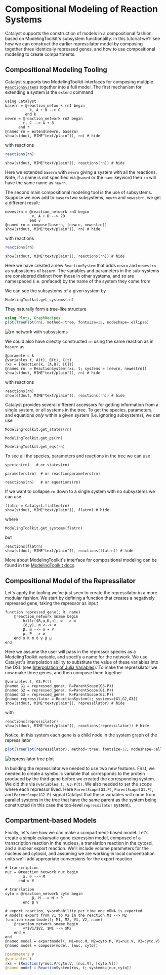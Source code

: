# Compositional Modeling of Reaction Systems
Catalyst supports the construction of models in a compositional fashion, based
on ModelingToolkit's subsystem functionality. In this tutorial we'll see how we
can construct the earlier repressilator model by composing together three
identically repressed genes, and how to use compositional modeling to create
compartments.

## Compositional Modeling Tooling
Catalyst supports two ModelingToolkit interfaces for composing multiple
[`ReactionSystem`](@ref)s together into a full model. The first mechanism for
extending a system is the `extend` command
```@example ex1
using Catalyst
basern = @reaction_network rn1 begin
           k, A + B --> C
         end k
newrn = @reaction_network rn2 begin
        r, C --> A + B
      end r
@named rn = extend(newrn, basern)
show(stdout, MIME"text/plain"(), rn) # hide
```
with reactions
```julia
reactions(rn)
```
```@example ex1
show(stdout, MIME"text/plain"(), reactions(rn)) # hide
```
Here we extended `basern` with `newrn` giving a system with all the
reactions. Note, if a name is not specified via `@named` or the `name` keyword
then `rn` will have the same name as `newrn`.

The second main compositional modeling tool is the use of subsystems. Suppose we
now add to `basern` two subsystems, `newrn` and `newestrn`, we get a
different result:
```@example ex1
newestrn = @reaction_network rn3 begin
            v, A + D --> 2D
           end v
@named rn = compose(basern, [newrn, newestrn])
show(stdout, MIME"text/plain"(), rn) # hide
```
with reactions
```julia
reactions(rn)
```
```@example ex1
show(stdout, MIME"text/plain"(), reactions(rn)) # hide
```
Here we have created a new `ReactionSystem` that adds `newrn` and `newestrn` as
subsystems of `basern`. The variables and parameters in the sub-systems are
considered distinct from those in other systems, and so are namespaced (i.e.
prefaced) by the name of the system they come from. 

We can see the subsystems of a given system by
```@example ex1
ModelingToolkit.get_systems(rn)
```
They naturally form a tree-like structure
```julia
using Plots, GraphRecipes
plot(TreePlot(rn), method=:tree, fontsize=12, nodeshape=:ellipse)
```
![rn network with subsystems](../assets/rn_treeplot.svg)

We could also have directly constructed `rn` using the same reaction as in
`basern` as 
```@example ex1
@parameters k
@variables t, A(t), B(t), C(t)
rxs = [Reaction(k, [A,B], [C])]
@named rn  = ReactionSystem(rxs, t; systems = [newrn, newestrn])
show(stdout, MIME"text/plain"(), rn) # hide
```
with reactions
```@example ex1
reactions(rn)
show(stdout, MIME"text/plain"(), reactions(rn)) # hide
```

Catalyst provides several different accessors for getting information from a single system, 
or all systems in the tree. To get the species, parameters, and equations *only* within a given system (i.e. ignoring subsystems), we can use
```@example ex1
ModelingToolkit.get_states(rn)
```
```@example ex1
ModelingToolkit.get_ps(rn)
```
```@example ex1
ModelingToolkit.get_eqs(rn)
```
To see all the species, parameters and reactions in the tree we can use
```@example ex1
species(rn)   # or states(rn)
```
```@example ex1
parameters(rn)  # or reactionparameters(rn)
```
```@example ex1
reactions(rn)   # or equations(rn)
```

If we want to collapse `rn` down to a single system with no subsystems we can use
```@example ex1
flatrn = Catalyst.flatten(rn)
show(stdout, MIME"text/plain"(), flatrn) # hide
```
where
```@example ex1
ModelingToolkit.get_systems(flatrn)
```
but
```@example ex1
reactions(flatrn)
show(stdout, MIME"text/plain"(), reactions(flatrn)) # hide
```

More about ModelingToolkit's interface for compositional modeling can be found
in the [ModelingToolkit docs](https://mtk.sciml.ai/dev/).

## Compositional Model of the Repressilator
Let's apply the tooling we've just seen to create the repressilator in a more
modular fashion. We start by defining a function that creates a negatively
repressed gene, taking the repressor as input
```@example ex1
function repressed_gene(; R, name)
    @reaction_network $name begin
        hillr($R,α,K,n), ∅ --> m
        (δ,γ), m <--> ∅
        β, m --> m + P
        μ, P --> ∅
    end α K n δ γ β μ
end
```
Here we assume the user will pass in the repressor species as a ModelingToolkit
variable, and specify a name for the network. We use Catalyst's interpolation
ability to substitute the value of these variables into the DSL (see
[Interpolation of Julia Variables](@ref)). To make the repressilator we now make
three genes, and then compose them together
```@example ex1
@variables t, G3₊P(t)
@named G1 = repressed_gene(; R=ParentScope(G3₊P))
@named G2 = repressed_gene(; R=ParentScope(G1.P))
@named G3 = repressed_gene(; R=ParentScope(G2.P))
@named repressilator = ReactionSystem(t; systems=[G1,G2,G3])
show(stdout, MIME"text/plain"(), repressilator) # hide
```
with 
```@example ex1
reactions(repressilator)
show(stdout, MIME"text/plain"(), reactions(repressilator)) # hide
```
Notice, in this system each gene is a child node in the system graph of the repressilator
```julia
plot(TreePlot(repressilator), method=:tree, fontsize=12, nodeshape=:ellipse)
```
![repressilator tree plot](../assets/repressilator_treeplot.svg)

In building the repressilator we needed to use two new features. First, we
needed to create a symbolic variable that corresponds to the protein produced by
the third gene before we created the corresponding system. We did this via
`@variables t, G3₊P(t)`. We also needed to set the scope where each repressor
lived. Here `ParentScope(G3₊P)`, `ParentScope(G1.P)`, and `ParentScope(G2.P)`
signal Catalyst that these variables will come from parallel systems in the tree
that have the same parent as the system being constructed (in this case the
top-level `repressilator` system).

## Compartment-based Models
Finally, let's see how we can make a compartment-based model. Let's create a
simple eukaryotic gene expression model, composed of a transcription reaction in
the nucleus, a translation reaction in the cytosol, and a nuclear export
reaction. We'll include volume parameters for the nucleus and cytosol, and
assuming we are working in local concentration units we'll add appropriate
conversions for the export reaction
```@example ex
# transcription
nuc = @reaction_network nuc begin
        α, ∅ --> M
      end α V

# translation
cyto = @reaction_network cyto begin
            β, M --> M + P
        end β V

# export reaction, γ=probability per time one mRNA is exported
# models export from V1 to V2 in the reaction M1 --> M2
function exportmodel(; M1, M2, V1, V2, name)
    @reaction_network $name begin
        γ*$V1/$V2, $M1 --> $M2
    end γ
end
@named model = exportmodel(; M1=nuc.M, M2=cyto.M, V1=nuc.V, V2=cyto.V)
@named model = compose(model, [nuc, cyto])
```

```julia
@parameters γ
@variables t
rxs = [Reaction(γ*nuc.V/cyto.V, [nuc.V], [cyto.V])]
@named model = ReactionSystem(rxs, t; systems=[nuc,cyto])
```
